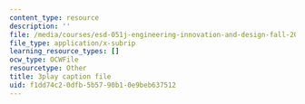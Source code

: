 ```yaml
---
content_type: resource
description: ''
file: /media/courses/esd-051j-engineering-innovation-and-design-fall-2012/f1dd74c20dfb5b5790b10e9beb637512_zY6Xf87GAyg.vtt
file_type: application/x-subrip
learning_resource_types: []
ocw_type: OCWFile
resourcetype: Other
title: 3play caption file
uid: f1dd74c2-0dfb-5b57-90b1-0e9beb637512
---
```

